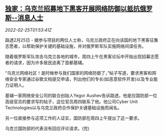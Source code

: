 <!--1645754463000-->
[独家：乌克兰招募地下黑客开展网络防御以抵抗俄罗斯--消息人士](https://cn.reuters.com/article/ukraine-hackers-www-russia-0225-idCNKBS2KU06B)
------

<div><i>2022-02-25T01:53:41Z</i></div><p>路透2月25日 - 据参与项目的两位人士称，乌克兰政府正在向该国的地下黑客征集志愿者，以帮助保护关键的基础设施，并对俄罗斯军队实施网络间谍任务。</p><p>随着俄罗斯军队攻击乌克兰各地的城市，周四上午在黑客论坛中开始出现招募志愿者的请求，因为许多居民逃离了首都基辅。</p><p>“乌克兰网络社区！是时候参与我们国家的网络防御了，”帖子写道，要求黑客和网络安全专家通过谷歌文档提交申请，列出他们的专长(如恶意软件开发)以及专业能力证明人。</p><p>基辅一家网络安全公司的联合创始人Yegor Aushev告诉路透，他是应国防部一位高级官员的要求写的帖子，这位官员周四联系了他。他公司Cyber Unit Technologies以与乌克兰政府合作保护关键基础设施而闻名。</p><p>另一位直接参与这项工作的人证实，国防部在周四上午提出了这一要求。</p><p>乌克兰国防部的代表没有回应评论请求。(完)</p>

